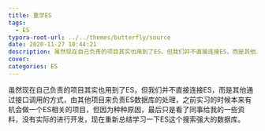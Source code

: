 ```yaml
---
title: 重学ES
tags:
  - ES
typora-root-url: ../../themes/butterfly/source
date: 2020-11-27 10:44:21
description: 虽然现在自己负责的项目其实也用到了ES，但我们并不直接连接ES，而是其他通过接口调用的方式，由其他项目来负责ES数据库的处理，之前实习的时候本来有机会做一个ES相关的项目，但因为种种原因，最后只是看了同事给我的一些资料，没有实际的进行开发，现在重新总结学习一下ES这个搜索强大的数据库
cover:
categories: ES
---
```


虽然现在自己负责的项目其实也用到了ES，但我们并不直接连接ES，而是其他通过接口调用的方式，由其他项目来负责ES数据库的处理，之前实习的时候本来有机会做一个ES相关的项目，但因为种种原因，最后只是看了同事给我的一些资料，没有实际的进行开发，现在重新总结学习一下ES这个搜索强大的数据库。

